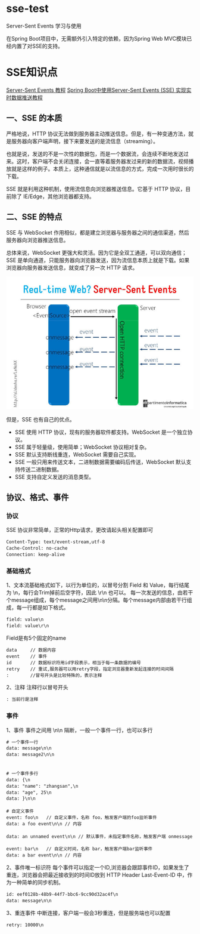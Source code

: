 # sse-test

Server-Sent Events 学习与使用


在Spring Boot项目中，无需额外引入特定的依赖，因为Spring Web MVC模块已经内置了对SSE的支持。


# SSE知识点
[Server-Sent Events 教程](https://www.ruanyifeng.com/blog/2017/05/server-sent_events.html)
[](https://www.cnblogs.com/jesn/p/16267606.html)
[Spring Boot中使用Server-Sent Events (SSE) 实现实时数据推送教程](https://blog.csdn.net/u011291844/article/details/136387503)


## 一、SSE 的本质
严格地说，HTTP 协议无法做到服务器主动推送信息。但是，有一种变通方法，就是服务器向客户端声明，接下来要发送的是流信息（streaming）。

也就是说，发送的不是一次性的数据包，而是一个数据流，会连续不断地发送过来。这时，客户端不会关闭连接，会一直等着服务器发过来的新的数据流，视频播放就是这样的例子。本质上，这种通信就是以流信息的方式，完成一次用时很长的下载。

SSE 就是利用这种机制，使用流信息向浏览器推送信息。它基于 HTTP 协议，目前除了 IE/Edge，其他浏览器都支持。

## 二、SSE 的特点
SSE 与 WebSocket 作用相似，都是建立浏览器与服务器之间的通信渠道，然后服务器向浏览器推送信息。

总体来说，WebSocket 更强大和灵活。因为它是全双工通道，可以双向通信；SSE 是单向通道，只能服务器向浏览器发送，因为流信息本质上就是下载。如果浏览器向服务器发送信息，就变成了另一次 HTTP 请求。

![img.png](img/img.png)

但是，SSE 也有自己的优点。
 - SSE 使用 HTTP 协议，现有的服务器软件都支持。WebSocket 是一个独立协议。
 - SSE 属于轻量级，使用简单；WebSocket 协议相对复杂。
 - SSE 默认支持断线重连，WebSocket 需要自己实现。
 - SSE 一般只用来传送文本，二进制数据需要编码后传送，WebSocket 默认支持传送二进制数据。
 - SSE 支持自定义发送的消息类型。

## 协议、格式、事件
### 协议
SSE 协议非常简单，正常的Http请求，更改请起头相关配置即可
```txt
Content-Type: text/event-stream,utf-8
Cache-Control: no-cache
Connection: keep-alive
```
### 基础格式

1、文本流基础格式如下，以行为单位的，以冒号分割 Field 和 Value，每行结尾为 \n，每行会Trim掉前后空字符，因此 \r\n 也可以。
每一次发送的信息，由若干个message组成，每个message之间用\n\n分隔。每个message内部由若干行组成，每一行都是如下格式。
```txt
field: value\n
field: value\r\n
```

Field是有5个固定的name
```txt
data     // 数据内容
event    // 事件
id       // 数据标识符用id字段表示，相当于每一条数据的编号
retry    // 重试,服务器可以用retry字段，指定浏览器重新发起连接的时间间隔
:        //冒号开头是比较特殊的，表示注释
```
2、注释
注释行以冒号开头

```txt
: 当前行是注释
```

### 事件
1、事件
事件之间用 \n\n 隔断，一般一个事件一行，也可以多行
```txt
# 一个事件一行
data: message\n\n
data: message2\n\n


# 一个事件多行
data: {\n
data: "name": "zhangsan",\n
data: "age", 25\n
data: }\n\n

# 自定义事件
event: foo\n   // 自定义事件，名称 foo，触发客户端的foo监听事件
data: a foo event\n\n // 内容

data: an unnamed event\n\n // 默认事件，未指定事件名称，触发客户端 onmessage 事件

event: bar\n   // 自定义时间，名称 bar，触发客户端bar监听事件
data: a bar event\n\n // 内容
```

2、事件唯一标识符
每个事件可以指定一个ID,浏览器会跟踪事件ID，如果发生了重连，浏览器会把最近接收到的时间ID放到 HTTP Header Last-Event-ID 中，作为一种简单的同步机制。

```txt
id: eef0128b-48b9-44f7-bbc6-9cc90d32ac4f\n
data: message\n\n
```

3、重连事件
中断连接，客户端一般会3秒重连，但是服务端也可以配置

```txt
retry: 10000\n
```


